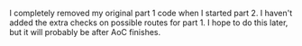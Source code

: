 I completely removed my original part 1 code when I started part 2. I haven't added the extra checks on possible routes for part 1. I hope to do this later, but it will probably be after AoC finishes.